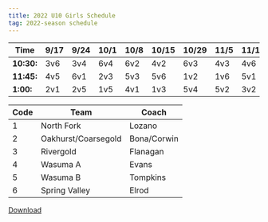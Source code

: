 ```yaml
---
title: 2022 U10 Girls Schedule
tag: 2022-season schedule
---
```


| Time      | 9/17  | 9/24  | 10/1  | 10/8  | 10/15 | 10/29 | 11/5  | 11/12 | 11/19
|-----------|-------|-------|-------|-------|-------|-------|-------|-------|-------
| **10:30:**| 3v6   | 3v4   | 6v4   | 6v2   | 4v2   | 6v3   | 4v3   | 4v6   | 2v6
| **11:45:**| 4v5   | 6v1   | 2v3   | 5v3   | 5v6   | 1v2   | 1v6   | 5v1   | 3v5
| **1:00:** | 2v1   | 2v5   | 1v5   | 4v1   | 1v3   | 5v4   | 5v2   | 3v2   | 1v4


| Code  | Team          | Coach                         
|-------|---------------|---------------
| 1     | North Fork            | Lozano
| 2     | Oakhurst/Coarsegold   | Bona/Corwin
| 3     | Rivergold             | Flanagan
| 4     | Wasuma A              | Evans
| 5     | Wasuma B              | Tompkins
| 6     | Spring Valley         | Elrod


[Download](/schedules/2022/MAYSL-2022-U10-girls.pdf)
